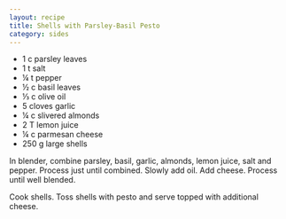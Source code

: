 ```yaml
---
layout: recipe
title: Shells with Parsley-Basil Pesto
category: sides
---
```

- 1 c parsley leaves
- 1 t salt
- ¼ t pepper
- ½ c basil leaves
- ⅓ c olive oil
- 5 cloves garlic
- ¼ c slivered almonds
- 2 T lemon juice
- ¼ c parmesan cheese
- 250 g large shells
  
In blender, combine parsley, basil, garlic, almonds, lemon juice, salt and pepper. Process just until combined. Slowly add oil. Add cheese. Process until well blended. 

Cook shells. Toss shells with pesto and serve topped with additional cheese.
